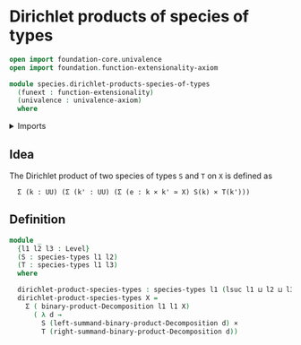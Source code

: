 # Dirichlet products of species of types

```agda
open import foundation-core.univalence
open import foundation.function-extensionality-axiom

module species.dirichlet-products-species-of-types
  (funext : function-extensionality)
  (univalence : univalence-axiom)
  where
```

<details><summary>Imports</summary>

```agda
open import foundation.cartesian-product-types funext univalence
open import foundation.dependent-pair-types
open import foundation.product-decompositions
open import foundation.universe-levels

open import species.species-of-types funext univalence
```

</details>

## Idea

The Dirichlet product of two species of types `S` and `T` on `X` is defined as

```text
  Σ (k : UU) (Σ (k' : UU) (Σ (e : k × k' ≃ X) S(k) × T(k')))
```

## Definition

```agda
module _
  {l1 l2 l3 : Level}
  (S : species-types l1 l2)
  (T : species-types l1 l3)
  where

  dirichlet-product-species-types : species-types l1 (lsuc l1 ⊔ l2 ⊔ l3)
  dirichlet-product-species-types X =
    Σ ( binary-product-Decomposition l1 l1 X)
      ( λ d →
        S (left-summand-binary-product-Decomposition d) ×
        T (right-summand-binary-product-Decomposition d))
```
